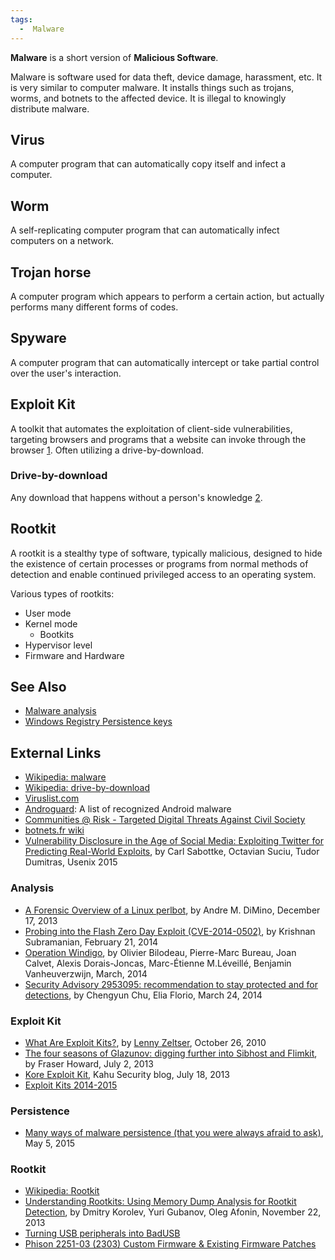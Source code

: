 ```yaml
---
tags:
  -  Malware
---
```

**Malware** is a short version of **Malicious Software**.

Malware is software used for data theft, device damage, harassment, etc.
It is very similar to computer malware. It installs things such as
trojans, worms, and botnets to the affected device. It is illegal to
knowingly distribute malware.

## Virus

A computer program that can automatically copy itself and infect a
computer.

## Worm

A self-replicating computer program that can automatically infect
computers on a network.

## Trojan horse

A computer program which appears to perform a certain action, but
actually performs many different forms of codes.

## Spyware

A computer program that can automatically intercept or take partial
control over the user's interaction.

## Exploit Kit

A toolkit that automates the exploitation of client-side
vulnerabilities, targeting browsers and programs that a website can
invoke through the browser
[1](http://blog.zeltser.com/post/1410922437/what-are-exploit-kits).
Often utilizing a drive-by-download.

### Drive-by-download

Any download that happens without a person's knowledge
[2](http://en.wikipedia.org/wiki/Drive-by_download).

## Rootkit

A rootkit is a stealthy type of software, typically malicious, designed
to hide the existence of certain processes or programs from normal
methods of detection and enable continued privileged access to an
operating system.

Various types of rootkits:

- User mode
- Kernel mode
  - Bootkits
- Hypervisor level
- Firmware and Hardware

## See Also

- [Malware analysis](malware_analysis.md)
- [Windows Registry Persistence
  keys](windows_registry.md#persistence-keys)

## External Links

- [Wikipedia: malware](http://en.wikipedia.org/wiki/Malware)
- [Wikipedia:
  drive-by-download](http://en.wikipedia.org/wiki/Drive-by_download)
- [Viruslist.com](http://www.viruslist.com/)
- [Androguard](http://code.google.com/p/androguard/wiki/DatabaseAndroidMalwares):
  A list of recognized Android malware
- [Communities @ Risk - Targeted Digital Threats Against Civil
  Society](https://targetedthreats.net/index.html)
- [botnets.fr wiki](https://www.botnets.fr/wiki/Main_Page)
- [Vulnerability Disclosure in the Age of Social Media: Exploiting
  Twitter for Predicting Real-World
  Exploits](http://www.umiacs.umd.edu/~tdumitra/papers/USENIX-SECURITY-2015.pdf),
  by Carl Sabottke, Octavian Suciu, Tudor Dumitras, Usenix 2015

### Analysis

- [A Forensic Overview of a Linux
  perlbot](http://sempersecurus.blogspot.com/2013/12/a-forensic-overview-of-linux-perlbot.html),
  by Andre M. DiMino, December 17, 2013
- [Probing into the Flash Zero Day Exploit
  (CVE-2014-0502)](http://research.zscaler.com/2014/02/probing-into-flash-zero-day-exploit-cve.html),
  by Krishnan Subramanian, February 21, 2014
- [Operation
  Windigo](http://www.welivesecurity.com/wp-content/uploads/2014/03/operation_windigo.pdf),
  by Olivier Bilodeau, Pierre-Marc Bureau, Joan Calvet, Alexis
  Dorais-Joncas, Marc-Étienne M.Léveillé, Benjamin Vanheuverzwijn,
  March, 2014
- [Security Advisory 2953095: recommendation to stay protected and for
  detections](http://blogs.technet.com/b/srd/archive/2014/03/24/security-advisory-2953095-recommendation-to-stay-protected-and-for-detections.aspx),
  by Chengyun Chu, Elia Florio, March 24, 2014

### Exploit Kit

- [What Are Exploit
  Kits?](http://blog.zeltser.com/post/1410922437/what-are-exploit-kits),
  by [Lenny Zeltser](lenny_zeltser.md), October 26, 2010
- [The four seasons of Glazunov: digging further into Sibhost and
  Flimkit](http://nakedsecurity.sophos.com/2013/07/02/the-four-seasons-of-glazunov-digging-further-into-sibhost-and-flimkit/),
  by Fraser Howard, July 2, 2013
- [Kore Exploit
  Kit](http://www.kahusecurity.com/2013/kore-exploit-kit/), Kahu
  Security blog, July 18, 2013
- [Exploit Kits
  2014-2015](http://contagiodata.blogspot.it/2014/12/exploit-kits-2014.html)

### Persistence

- [Many ways of malware persistence (that you were always afraid to
  ask)](http://jumpespjump.blogspot.com/2015/05/many-ways-of-malware-persistence-that.html),
  May 5, 2015

### Rootkit

- [Wikipedia: Rootkit](http://en.wikipedia.org/wiki/Rootkit)
- [Understanding Rootkits: Using Memory Dump Analysis for Rootkit
  Detection](http://articles.forensicfocus.com/2013/11/22/understanding-rootkits/),
  by Dmitry Korolev, Yuri Gubanov, Oleg Afonin, November 22, 2013
- [Turning USB peripherals into BadUSB](https://srlabs.de/badusb/)
- [Phison 2251-03 (2303) Custom Firmware & Existing Firmware
  Patches](https://github.com/adamcaudill/Psychson)

